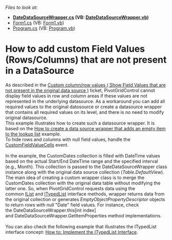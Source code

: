 <!-- default file list -->
*Files to look at*:

* **[DateDataSourceWrapper.cs](./CS/CustomDatesPivot/DateDataSourceWrapper.cs) (VB: [DateDataSourceWrapper.vb](./VB/CustomDatesPivot/DateDataSourceWrapper.vb))**
* [Form1.cs](./CS/CustomDatesPivot/Form1.cs) (VB: [Form1.vb](./VB/CustomDatesPivot/Form1.vb))
* [Program.cs](./CS/CustomDatesPivot/Program.cs) (VB: [Program.vb](./VB/CustomDatesPivot/Program.vb))
<!-- default file list end -->
# How to add custom Field Values (Rows/Columns) that are not present in a DataSource


<p>As described in the <a href="https://www.devexpress.com/Support/Center/p/CQ51572">Custom column/row values ( Show Field Values that are not present in the original data source )</a> ticket, PivotGridControl cannot display field values in row and column areas if these values are not represented in the underlying datasource. As a workaround you can add all required values to the original datosource or create a datasource wrapper that contains all required values on its level, and there is no need to modify original datasource. <br> This example illustrates how to create such a datasource wrapper. It is based on the <a href="https://www.devexpress.com/Support/Center/p/E1180">How to create a data source wrapper that adds an empty item to the lookup list</a> example.<br> To hide rows and columns with null field values, handle the <a href="http://documentation.devexpress.com/#WindowsForms/DevExpressXtraPivotGridPivotGridControl_CustomFieldValueCellstopic"><u>CustomFieldValueCells</u></a> event.<br><br>In the example, the CustomDates collection is filled with DateTime values based on the actual Start/End DateTime range and the specified interval (e.g., Month). This collection is passed to the DateDataSourceWrapper class instance along with the original data source collection (<em>Table.DefaultView</em>). The main idea of creating a custom wrapper class is to merge the CustomDates collection with the original data table without modifying the latter one. So, when PivotGridControl requests data using the common <a href="https://msdn.microsoft.com/en-us/library/system.collections.ilist(v=vs.110).aspx">IList</a> and <a href="https://msdn.microsoft.com/en-us/library/system.componentmodel.itypedlist(v=vs.110).aspx">ITypedList</a> interface methods, wrapper returns data from the original collection or generates <em>EmptyObjectPropertyDescriptor</em> objects to return rows with null "Date" field values. For instance, check the DateDataSourceWrapper.this[int index] and DateDataSourceWrapper.GetItemProperties method implementations.<br><br>You can also check the following example that illustrates the ITypedList interface concept: <a href="https://docs.microsoft.com/en-us/dotnet/framework/winforms/how-to-implement-the-itypedlist-interface">How to: Implement the ITypedList Interface</a>.</p>

<br/>


